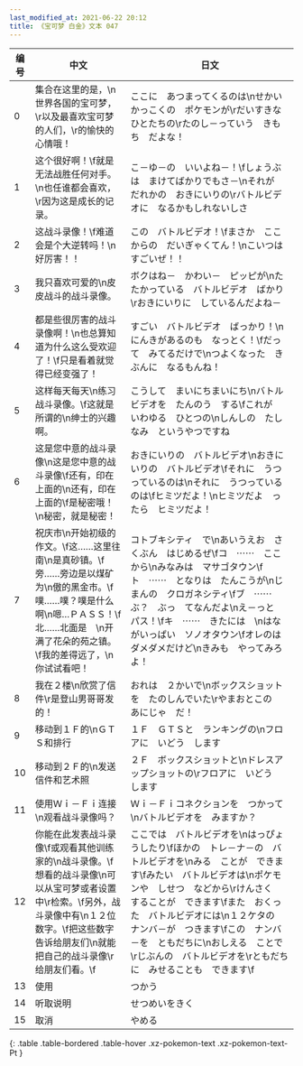 ```yaml
---
last_modified_at: 2021-06-22 20:12
title: 《宝可梦 白金》文本 047
---
```

| 编号 | 中文 | 日文 |
| ---- | ---- | ---- |
| 0 | 集合在这里的是，\n世界各国的宝可梦，\r以及最喜欢宝可梦的人们，\r的愉快的心情哦！ | ここに　あつまってくるのは\nせかいかっこくの　ポケモンが\rだいすきな　ひとたちの\rたのし－っていう　きもち　だよな！ |
| 1 | 这个很好啊！\f就是无法战胜任何对手。\n也任谁都会喜欢，\r因为这是成长的记录。 | こ－ゆ－の　いいよね－！\fしょうぶは　まけてばかりでもさ－\nそれが　だれかの　おきにいりの\rバトルビデオに　なるかもしれないしさ |
| 2 | 这战斗录像！\f难道会是个大逆转吗！\n好厉害！！ | この　バトルビデオ！\fまさか　ここからの　だいぎゃくてん！\nこいつは　すごいぜ！！ |
| 3 | 我只喜欢可爱的\n皮皮战斗的战斗录像。 | ボクはね－　かわい－　ピッピが\nたたかっている　バトルビデオ　ばかり\rおきにいりに　しているんだよね－ |
| 4 | 都是些很厉害的战斗录像啊！\n也总算知道为什么这么受欢迎了！\f只是看着就觉得已经变强了！ | すごい　バトルビデオ　ばっかり！\nにんきがあるのも　なっとく！\fだって　みてるだけで\nつよくなった　きぶんに　なるもんね！ |
| 5 | 这样每天每天\n练习战斗录像。\f这就是所谓的\n绅士的兴趣啊。 | こうして　まいにちまいにち\nバトルビデオを　たんのう　する\fこれが　いわゆる　ひとつの\nしんしの　たしなみ　というやつですね |
| 6 | 这是您中意的战斗录像\n这是您中意的战斗录像\f还有，印在上面的\n还有，印在上面的\f是秘密哦！\n秘密，就是秘密！ | おきにいりの　バトルビデオ\nおきにいりの　バトルビデオ\fそれに　うつっているのは\nそれに　うつっているのは\fヒミツだよ！\nヒミツだよ　ったら　ヒミツだよ！ |
| 7 | 祝庆市\n开始初级的作文。\f这……这里往南\n是真砂镇。\f旁……旁边是以煤矿为\n傲的黑金市。\f噗……噗？噗是什么啊\n嗯…ＰＡＳＳ！\f北……北面是　\n开满了花朵的苑之镇。\f我的差得远了，\n你试试看吧！ | コトブキシティ　で\nあいうえお　さくぶん　はじめるぜ\fコ　⋯⋯　ここから\nみなみは　マサゴタウン\fト　⋯⋯　となりは　たんこうが\nじまんの　クロガネシティ\fブ　⋯⋯　ぶ？　ぶっ　てなんだよ\nえ－っと　パス！\fキ　⋯⋯　きたには　\nはながいっぱい　ソノオタウン\fオレのは　ダメダメだけど\nきみも　やってみろよ！ |
| 8 | 我在２楼\n欣赏了信件\r是登山男哥哥发的！ | おれは　２かいで\nボックスショットを　たのしんでいた\rやまおとこの　あにじゃ　だ！ |
| 9 | 移动到１Ｆ的\nＧＴＳ和排行 | １Ｆ　ＧＴＳと　ランキングの\nフロアに　いどう　します |
| 10 | 移动到２Ｆ的\n发送信件和艺术照 | ２Ｆ　ボックスショットと\nドレスアップショットの\rフロアに　いどう　します |
| 11 | 使用Ｗｉ－Ｆｉ连接\n观看战斗录像吗？ | Ｗｉ－Ｆｉコネクションを　つかって\nバトルビデオを　みますか？ |
| 12 | 你能在此发表战斗录像\f或观看其他训练家的\n战斗录像。\f想看的战斗录像\n可以从宝可梦或者设置中\r检索。\f另外，战斗录像中有\n１２位数字。\f把这些数字告诉给朋友们\n就能把自己的战斗录像\r给朋友们看。\f | ここでは　バトルビデオを\nはっぴょうしたり\fほかの　トレ－ナ－の　バトルビデオを\nみる　ことが　できます\fみたい　バトルビデオは\nポケモンや　しせつ　などから\rけんさく　することが　できます\fまた　おくった　バトルビデオには\n１２ケタの　ナンバ－が　つきます\fこの　ナンバ－を　ともだちに\nおしえる　ことで\rじぶんの　バトルビデオを\rともだちに　みせることも　できます\f |
| 13 | 使用 | つかう |
| 14 | 听取说明 | せつめいをきく |
| 15 | 取消 | やめる |
{: .table .table-bordered .table-hover .xz-pokemon-text .xz-pokemon-text-Pt }